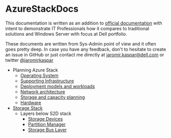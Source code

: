 # AzureStackDocs

This documentation is written as an addition to [official documentation](https://docs.microsoft.com/en-us/azure-stack/hci/) with intent to demonstrate IT Professionals how it compares to traditional solutions and Windows Server with focus at Dell portfolio.

These documents are written from Sys-Admin point of view and it often goes pretty deep. In case you have any feedback, don't to hesitate to create an issue in GitHub or just contact me directly at jaromir.kaspar@dell.com or twitter [@jaromirkaspar](https://twitter.com/jaromirkaspar)

- Planning Azure Stack
    - [Operating System](./01-PlanningAzureStack/01-operating-system.md)
    - [Supporting Infrastructure](./01-PlanningAzureStack/02-supporting-infrastructure.md)
    - [Deployment models and workloads](./01-PlanningAzureStack/03-deployment-models-and-workloads.md)
    - [Network architecture](./01-PlanningAzureStack/04-network-architecture.md)
    - [Storage and capacity planning](./01-PlanningAzureStack/05-storage-capacity-planning.md)
    - [Hardware](./01-PlanningAzureStack/06-hardware.md)
- [Storage Stack](./02-StorageStack/readme.md)
    - Layers below S2D stack
        - [Storage Devices](/02-StorageStack/01-Layers-Below-S2D-Stack/01-StorageDevices/readme.md)
        - [Partition Manager](/02-StorageStack/01-Layers-Below-S2D-Stack/02-PartitionManager/readme.md)
        - [Storage Bus Layer](/02-StorageStack/02-S2D-Stack-Layer/01-StorageBusLayer/readme.md)
